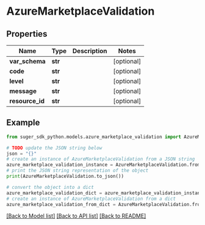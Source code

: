 # AzureMarketplaceValidation


## Properties

Name | Type | Description | Notes
------------ | ------------- | ------------- | -------------
**var_schema** | **str** |  | [optional] 
**code** | **str** |  | [optional] 
**level** | **str** |  | [optional] 
**message** | **str** |  | [optional] 
**resource_id** | **str** |  | [optional] 

## Example

```python
from suger_sdk_python.models.azure_marketplace_validation import AzureMarketplaceValidation

# TODO update the JSON string below
json = "{}"
# create an instance of AzureMarketplaceValidation from a JSON string
azure_marketplace_validation_instance = AzureMarketplaceValidation.from_json(json)
# print the JSON string representation of the object
print(AzureMarketplaceValidation.to_json())

# convert the object into a dict
azure_marketplace_validation_dict = azure_marketplace_validation_instance.to_dict()
# create an instance of AzureMarketplaceValidation from a dict
azure_marketplace_validation_from_dict = AzureMarketplaceValidation.from_dict(azure_marketplace_validation_dict)
```
[[Back to Model list]](../README.md#documentation-for-models) [[Back to API list]](../README.md#documentation-for-api-endpoints) [[Back to README]](../README.md)


